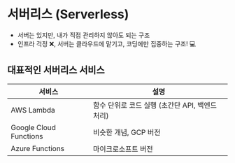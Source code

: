 # 서버리스 (Serverless)
- 서버는 있지만, 내가 직접 관리하지 않아도 되는 구조
- 인프라 걱정 ❌, 서버는 클라우드에 맡기고, 코딩에만 집중하는 구조!  💻

## 대표적인 서버리스 서비스 
| 서비스                    | 설명                             |
| ---------------------- | ------------------------------ |
| AWS Lambda             | 함수 단위로 코드 실행 (초간단 API, 백엔드 처리) |
| Google Cloud Functions | 비슷한 개념, GCP 버전                 |
| Azure Functions        | 마이크로소프트 버전                     |
